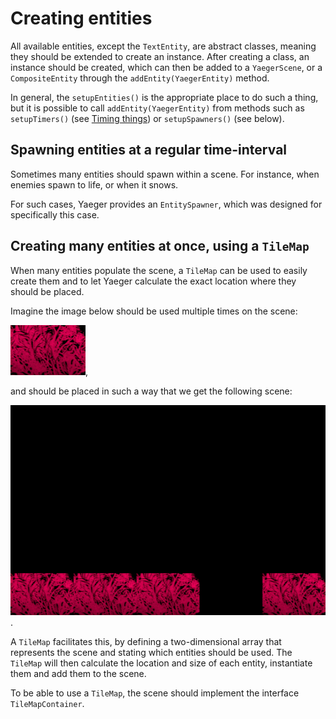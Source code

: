 # Creating entities

All available entities, except the `TextEntity`, are abstract classes, meaning
they should be extended to create an instance. After creating a class, an
instance should be created, which can then be added to a `YaegerScene`, or a
`CompositeEntity` through the `addEntity(YaegerEntity)` method.

In general, the `setupEntities()` is the appropriate place to do such a
thing, but it is possible to call `addEntity(YaegerEntity)` from methods such
as `setupTimers()` (see [Timing things](timing-things.md)) or `setupSpawners()`
(see below).

## Spawning entities at a regular time-interval

Sometimes many entities should spawn within a scene. For instance, when enemies
spawn to life, or when it snows.

For such cases, Yaeger provides an `EntitySpawner`, which was designed for
specifically this case.

## Creating many entities at once, using a `TileMap`

When many entities populate the scene, a `TileMap` can be used to easily
create them and to let Yaeger calculate the exact location where they should
be placed.

Imagine the image below should be used multiple times on the scene:

![A tile](images/tile.png),

and should be placed in such a way that we get the following scene:

![A scene with tiles](images/tile-scene.png).

A `TileMap` facilitates this, by defining a two-dimensional array that
represents the scene and stating which entities should be used. The
`TileMap` will then calculate the location and size of each entity,
instantiate them and add them to the scene.

To be able to use a `TileMap`, the scene should implement the interface
`TileMapContainer`.
